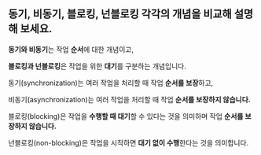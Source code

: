 ## 동기, 비동기, 블로킹, 넌블로킹 각각의 개념을 비교해 설명해 보세요.

**동기와 비동기**는 작업 **순서**에 대한 개념이고,

**블로킹과 넌블로킹**은 작업을 위한 **대기**를 구분하는 개념입니다.

동기(synchronization)는 여러 작업을 처리할 때 작업 **순서를 보장**하고,

비동기(asynchronization)는 여러 작업을 처리할 때 작업 **순서를 보장하지 않습니다.**

블로킹(blocking)은 작업을 **수행할 때 대기**할 수 있다는 것을 의미하며 작업 **순서를 보장하지 않습니다.**

넌블로킹(non-blocking)은 작업을 시작하면 **대기 없이 수행**한다는 것을 의미합니다.
